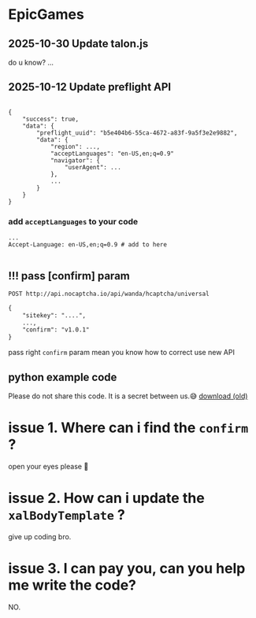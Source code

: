 # EpicGames

## 2025-10-30 Update talon.js
do u know?
...

## 2025-10-12 Update preflight API
```

{
    "success": true,
    "data": {
        "preflight_uuid": "b5e404b6-55ca-4672-a83f-9a5f3e2e9882",
        "data": {
            "region": ...,
            "acceptLanguages": "en-US,en;q=0.9"
            "navigator": {
                "userAgent": ...
            },
            ...
        }
    }
}
```
### add `acceptLanguages` to your code

```
...
Accept-Language: en-US,en;q=0.9 # add to here
```

```

```
## !!! pass [confirm] param

```txt
POST http://api.nocaptcha.io/api/wanda/hcaptcha/universal

{
    "sitekey": "....",
    ...,
    "confirm": "v1.0.1"
}

```

pass right `confirm` param mean you know how to correct use new API


## python example code
Please do not share this code. It is a secret between us.😅
[download (old)](https://www.nocaptcha.io/egs-clients-example_zip)


# issue 1. Where can i find the `confirm` ?
open your eyes please 👀

# issue 2. How can i update the `xalBodyTemplate` ?
give up coding bro.

# issue 3. I can pay you, can you help me write the code?
NO.

